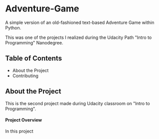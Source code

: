 # Adventure-Game
A simple version of an old-fashioned text-based Adventure Game within Python.

This was one of the projects I realized during the Udacity Path "Intro to Programming" Nanodegree.

## Table of Contents
- About the Project
- Contributing

## About the Project
This is the second project made during Udacity classroom on "Intro to Programming".

#### Project Overview
In this project 
